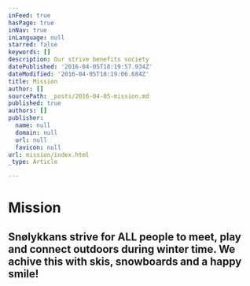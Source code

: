 ```yaml
---
inFeed: true
hasPage: true
inNav: true
inLanguage: null
starred: false
keywords: []
description: Our strive benefits society
datePublished: '2016-04-05T18:19:57.934Z'
dateModified: '2016-04-05T18:19:06.684Z'
title: Mission
author: []
sourcePath: _posts/2016-04-05-mission.md
published: true
authors: []
publisher:
  name: null
  domain: null
  url: null
  favicon: null
url: mission/index.html
_type: Article

---
```

# Mission

## Snølykkans strive for ALL people to meet, play and connect outdoors during winter time. We achive this with skis, snowboards and a happy smile!